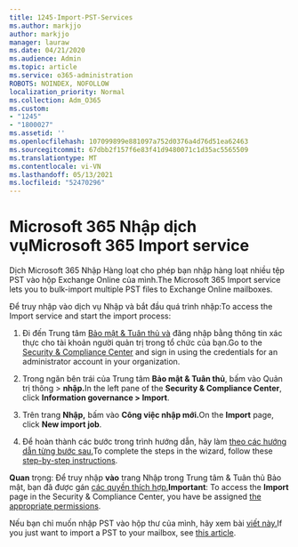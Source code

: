 ```yaml
---
title: 1245-Import-PST-Services
ms.author: markjjo
author: markjjo
manager: lauraw
ms.date: 04/21/2020
ms.audience: Admin
ms.topic: article
ms.service: o365-administration
ROBOTS: NOINDEX, NOFOLLOW
localization_priority: Normal
ms.collection: Adm_O365
ms.custom:
- "1245"
- "1800027"
ms.assetid: ''
ms.openlocfilehash: 107099899e881097a752d0376a4d76d51ea62463
ms.sourcegitcommit: 67dbb2f157f6e83f41d9480071c1d35ac5565509
ms.translationtype: MT
ms.contentlocale: vi-VN
ms.lasthandoff: 05/13/2021
ms.locfileid: "52470296"
---
```

# <a name="microsoft-365-import-service"></a><span data-ttu-id="c1329-102">Microsoft 365 Nhập dịch vụ</span><span class="sxs-lookup"><span data-stu-id="c1329-102">Microsoft 365 Import service</span></span>

<span data-ttu-id="c1329-103">Dịch Microsoft 365 Nhập Hàng loạt cho phép bạn nhập hàng loạt nhiều tệp PST vào hộp Exchange Online của mình.</span><span class="sxs-lookup"><span data-stu-id="c1329-103">The Microsoft 365 Import service lets you to bulk-import multiple PST files to Exchange Online mailboxes.</span></span>

<span data-ttu-id="c1329-104">Để truy nhập vào dịch vụ Nhập và bắt đầu quá trình nhập:</span><span class="sxs-lookup"><span data-stu-id="c1329-104">To access the Import service and start the import process:</span></span>

1. <span data-ttu-id="c1329-105">Đi đến Trung tâm [Bảo mật & Tuân thủ và](https://protection.office.com) đăng nhập bằng thông tin xác thực cho tài khoản người quản trị trong tổ chức của bạn.</span><span class="sxs-lookup"><span data-stu-id="c1329-105">Go to the [Security & Compliance Center](https://protection.office.com) and sign in using the credentials for an administrator account in your organization.</span></span>

2. <span data-ttu-id="c1329-106">Trong ngăn bên trái của Trung tâm **Bảo mật & Tuân thủ**, bấm vào Quản trị thông > **nhập.**</span><span class="sxs-lookup"><span data-stu-id="c1329-106">In the left pane of the **Security & Compliance Center**, click **Information governance > Import**.</span></span>

3. <span data-ttu-id="c1329-107">Trên trang **Nhập,** bấm vào **Công việc nhập mới.**</span><span class="sxs-lookup"><span data-stu-id="c1329-107">On the **Import** page, click **New import job**.</span></span>

4. <span data-ttu-id="c1329-108">Để hoàn thành các bước trong trình hướng dẫn, hãy làm [theo các hướng dẫn từng bước sau.](/microsoft-365/compliance/use-network-upload-to-import-pst-files.md)</span><span class="sxs-lookup"><span data-stu-id="c1329-108">To complete the steps in the wizard, follow these [step-by-step instructions](/microsoft-365/compliance/use-network-upload-to-import-pst-files.md).</span></span>

<span data-ttu-id="c1329-109">**Quan** trọng: Để truy nhập **vào** trang Nhập trong Trung tâm & Tuân thủ Bảo mật, bạn đã được gán [các quyền thích hợp.](/microsoft-365/security/office-365-security/use-dkim-to-validate-outbound-email.md)</span><span class="sxs-lookup"><span data-stu-id="c1329-109">**Important**: To access the **Import** page in the Security & Compliance Center, you have be assigned  [the appropriate permissions](/microsoft-365/security/office-365-security/use-dkim-to-validate-outbound-email.md).</span></span>

<span data-ttu-id="c1329-110">Nếu bạn chỉ muốn nhập PST vào hộp thư của mình, hãy xem bài [viết này.](https://support.office.com/article/import-email-contacts-and-calendar-from-an-outlook-pst-file-431a8e9a-f99f-4d5f-ae48-ded54b3440ac)</span><span class="sxs-lookup"><span data-stu-id="c1329-110">If you just want to import a PST to your mailbox, see [this article](https://support.office.com/article/import-email-contacts-and-calendar-from-an-outlook-pst-file-431a8e9a-f99f-4d5f-ae48-ded54b3440ac).</span></span>
